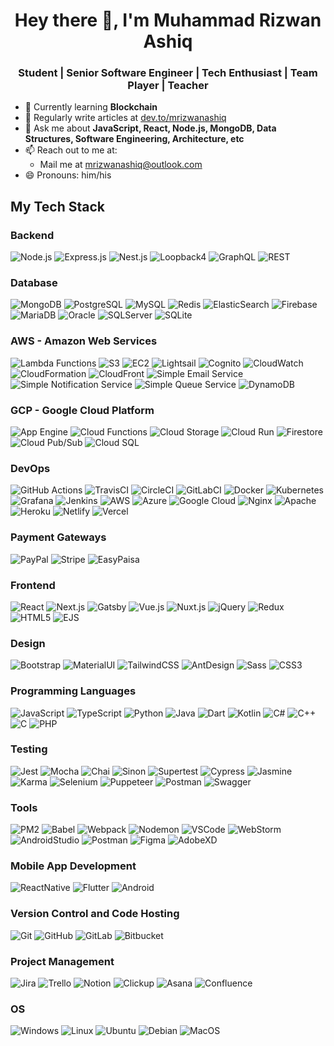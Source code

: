 <!--
**mrizwanashiq/mrizwanashiq** is a ✨ _special_ ✨ repository because its `README.md` (this file) appears on your GitHub profile.

Here are some ideas to get you started:

- 🔭 I’m currently working on ...
- 🌱 I’m currently learning ...
- 👯 I’m looking to collaborate on ...
- 🤔 I’m looking for help with ...
- 💬 Ask me about ...
- 📫 How to reach me: ...
- 😄 Pronouns: ...
- ⚡ Fun fact: ...
-->

<h1 align="center">Hey there 👋, I'm Muhammad Rizwan Ashiq</h1>

<h3 align="center">Student | Senior Software Engineer | Tech Enthusiast | Team Player | Teacher</h3>

- 🌱 Currently learning **Blockchain**
- 📝 Regularly write articles at [dev.to/mrizwanashiq](https://dev.to/mrizwanashiq)
- 💬 Ask me about **JavaScript, React, Node.js, MongoDB, Data Structures, Software Engineering, Architecture, etc**
- 📫 Reach out to me at:
  - Mail me at [mrizwanashiq@outlook.com](mailto:mrizwanashiq@outlook.com)
- 😄 Pronouns: him/his
  <!--
  - Connect me on <a href="https://www.linkedin.com/in/mrizwanashiq/" target="_blank">LinkedIn</a>
  -->
## My Tech Stack

### Backend

![Node.js](https://img.shields.io/badge/-Node.js-333333?style=flat&logo=node.js)
![Express.js](https://img.shields.io/badge/-Express.js-333333?style=flat&logo=express)
![Nest.js](https://img.shields.io/badge/-Nest.js-333333?style=flat&logo=nestjs)
![Loopback4](https://img.shields.io/badge/-Loopback4-333333?style=flat&logo=loopback)
![GraphQL](https://img.shields.io/badge/-GraphQL-333333?style=flat&logo=graphql)
![REST](https://img.shields.io/badge/-REST-333333?style=flat&logo=rest)

### Database

![MongoDB](https://img.shields.io/badge/-MongoDB-333333?style=flat&logo=mongodb)
![PostgreSQL](https://img.shields.io/badge/-PostgreSQL-333333?style=flat&logo=postgresql)
![MySQL](https://img.shields.io/badge/-MySQL-333333?style=flat&logo=mysql)
![Redis](https://img.shields.io/badge/-Redis-333333?style=flat&logo=redis)
![ElasticSearch](https://img.shields.io/badge/-ElasticSearch-333333?style=flat&logo=elasticsearch)
![Firebase](https://img.shields.io/badge/-Firebase-333333?style=flat&logo=firebase)
![MariaDB](https://img.shields.io/badge/-MariaDB-333333?style=flat&logo=mariadb)
![Oracle](https://img.shields.io/badge/-Oracle-333333?style=flat&logo=oracle)
![SQLServer](https://img.shields.io/badge/-SQLServer-333333?style=flat&logo=microsoftsqlserver)
![SQLite](https://img.shields.io/badge/-SQLite-333333?style=flat&logo=sqlite)

### AWS - Amazon Web Services

![Lambda Functions](https://img.shields.io/badge/-Lambda%20Functions-333333?style=flat&logo=amazonaws)
![S3](https://img.shields.io/badge/-S3-333333?style=flat&logo=amazonaws)
![EC2](https://img.shields.io/badge/-EC2-333333?style=flat&logo=amazonaws)
![Lightsail](https://img.shields.io/badge/-Lightsail-333333?style=flat&logo=amazonaws)
![Cognito](https://img.shields.io/badge/-Cognito-333333?style=flat&logo=amazonaws)
![CloudWatch](https://img.shields.io/badge/-CloudWatch-333333?style=flat&logo=amazonaws)
![CloudFormation](https://img.shields.io/badge/-CloudFormation-333333?style=flat&logo=amazonaws)
![CloudFront](https://img.shields.io/badge/-CloudFront-333333?style=flat&logo=amazonaws)
![Simple Email Service](https://img.shields.io/badge/-Simple%20Email%20Service-333333?style=flat&logo=amazonaws)
![Simple Notification Service](https://img.shields.io/badge/-Simple%20Notification%20Service-333333?style=flat&logo=amazonaws)
![Simple Queue Service](https://img.shields.io/badge/-Simple%20Queue%20Service-333333?style=flat&logo=amazonaws)
![DynamoDB](https://img.shields.io/badge/-DynamoDB-333333?style=flat&logo=amazonaws)

### GCP - Google Cloud Platform

![App Engine](https://img.shields.io/badge/-App%20Engine-333333?style=flat&logo=googlecloud)
![Cloud Functions](https://img.shields.io/badge/-Cloud%20Functions-333333?style=flat&logo=googlecloud)
![Cloud Storage](https://img.shields.io/badge/-Cloud%20Storage-333333?style=flat&logo=googlecloud)
![Cloud Run](https://img.shields.io/badge/-Cloud%20Run-333333?style=flat&logo=googlecloud)
![Firestore](https://img.shields.io/badge/-Firestore-333333?style=flat&logo=googlecloud)
![Cloud Pub/Sub](https://img.shields.io/badge/-Cloud%20Pub/Sub-333333?style=flat&logo=googlecloud)
![Cloud SQL](https://img.shields.io/badge/-Cloud%20SQL-333333?style=flat&logo=googlecloud)

### DevOps

![GitHub Actions](https://img.shields.io/badge/-GitHub%20Actions-333333?style=flat&logo=github-actions)
![TravisCI](https://img.shields.io/badge/-TravisCI-333333?style=flat&logo=travis-ci)
![CircleCI](https://img.shields.io/badge/-CircleCI-333333?style=flat&logo=circleci)
![GitLabCI](https://img.shields.io/badge/-GitLabCI-333333?style=flat&logo=gitlab)
![Docker](https://img.shields.io/badge/-Docker-333333?style=flat&logo=docker)
![Kubernetes](https://img.shields.io/badge/-Kubernetes-333333?style=flat&logo=kubernetes)
![Grafana](https://img.shields.io/badge/-Grafana-333333?style=flat&logo=grafana)
![Jenkins](https://img.shields.io/badge/-Jenkins-333333?style=flat&logo=jenkins)
![AWS](https://img.shields.io/badge/-AWS-333333?style=flat&logo=amazon-aws)
![Azure](https://img.shields.io/badge/-Azure-333333?style=flat&logo=microsoft-azure)
![Google Cloud](https://img.shields.io/badge/-Google%20Cloud-333333?style=flat&logo=google-cloud)
![Nginx](https://img.shields.io/badge/-Nginx-333333?style=flat&logo=nginx)
![Apache](https://img.shields.io/badge/-Apache-333333?style=flat&logo=apache)
![Heroku](https://img.shields.io/badge/-Heroku-333333?style=flat&logo=heroku)
![Netlify](https://img.shields.io/badge/-Netlify-333333?style=flat&logo=netlify)
![Vercel](https://img.shields.io/badge/-Vercel-333333?style=flat&logo=vercel)

### Payment Gateways

![PayPal](https://img.shields.io/badge/-PayPal-333333?style=flat&logo=paypal)
![Stripe](https://img.shields.io/badge/-Stripe-333333?style=flat&logo=stripe)
![EasyPaisa](https://img.shields.io/badge/-EasyPaisa-333333?style=flat&logo=easypaisa)

### Frontend

![React](https://img.shields.io/badge/-React-333333?style=flat&logo=react)
![Next.js](https://img.shields.io/badge/-Next.js-333333?style=flat&logo=next.js)
![Gatsby](https://img.shields.io/badge/-Gatsby-333333?style=flat&logo=gatsby)
![Vue.js](https://img.shields.io/badge/-Vue.js-333333?style=flat&logo=vue.js)
![Nuxt.js](https://img.shields.io/badge/-Nuxt.js-333333?style=flat&logo=nuxt.js)
![jQuery](https://img.shields.io/badge/-jQuery-333333?style=flat&logo=jquery)
![Redux](https://img.shields.io/badge/-Redux-333333?style=flat&logo=redux)
![HTML5](https://img.shields.io/badge/-HTML5-333333?style=flat&logo=html5)
![EJS](https://img.shields.io/badge/-EJS-333333?style=flat&logo=ejs)

### Design

![Bootstrap](https://img.shields.io/badge/-Bootstrap-333333?style=flat&logo=bootstrap)
![MaterialUI](https://img.shields.io/badge/-MaterialUI-333333?style=flat&logo=material-ui)
![TailwindCSS](https://img.shields.io/badge/-TailwindCSS-333333?style=flat&logo=tailwind-css)
![AntDesign](https://img.shields.io/badge/-AntDesign-333333?style=flat&logo=ant-design)
![Sass](https://img.shields.io/badge/-Sass-333333?style=flat&logo=sass)
![CSS3](https://img.shields.io/badge/-CSS3-333333?style=flat&logo=css3)

### Programming Languages

![JavaScript](https://img.shields.io/badge/-JavaScript-333333?style=flat&logo=javascript)
![TypeScript](https://img.shields.io/badge/-TypeScript-333333?style=flat&logo=typescript)
![Python](https://img.shields.io/badge/-Python-333333?style=flat&logo=python)
![Java](https://img.shields.io/badge/-Java-333333?style=flat&logo=java)
![Dart](https://img.shields.io/badge/-Dart-333333?style=flat&logo=dart)
![Kotlin](https://img.shields.io/badge/-Kotlin-333333?style=flat&logo=kotlin)
![C#](https://img.shields.io/badge/-C%23-333333?style=flat&logo=c-sharp)
![C++](https://img.shields.io/badge/-C++-333333?style=flat&logo=c%2B%2B)
![C](https://img.shields.io/badge/-C-333333?style=flat&logo=c)
![PHP](https://img.shields.io/badge/-PHP-333333?style=flat&logo=php)

### Testing

![Jest](https://img.shields.io/badge/-Jest-333333?style=flat&logo=jest)
![Mocha](https://img.shields.io/badge/-Mocha-333333?style=flat&logo=mocha)
![Chai](https://img.shields.io/badge/-Chai-333333?style=flat&logo=chai)
![Sinon](https://img.shields.io/badge/-Sinon-333333?style=flat&logo=sinon)
![Supertest](https://img.shields.io/badge/-Supertest-333333?style=flat&logo=supertest)
![Cypress](https://img.shields.io/badge/-Cypress-333333?style=flat&logo=cypress)
![Jasmine](https://img.shields.io/badge/-Jasmine-333333?style=flat&logo=jasmine)
![Karma](https://img.shields.io/badge/-Karma-333333?style=flat&logo=karma)
![Selenium](https://img.shields.io/badge/-Selenium-333333?style=flat&logo=selenium)
![Puppeteer](https://img.shields.io/badge/-Puppeteer-333333?style=flat&logo=puppeteer)
![Postman](https://img.shields.io/badge/-Postman-333333?style=flat&logo=postman)
![Swagger](https://img.shields.io/badge/-Swagger-333333?style=flat&logo=swagger)

### Tools

![PM2](https://img.shields.io/badge/-PM2-333333?style=flat&logo=pm2)
![Babel](https://img.shields.io/badge/-Babel-333333?style=flat&logo=babel)
![Webpack](https://img.shields.io/badge/-Webpack-333333?style=flat&logo=webpack)
![Nodemon](https://img.shields.io/badge/-Nodemon-333333?style=flat&logo=nodemon)
![VSCode](https://img.shields.io/badge/-VSCode-333333?style=flat&logo=visual-studio-code)
![WebStorm](https://img.shields.io/badge/-WebStorm-333333?style=flat&logo=webstorm)
![AndroidStudio](https://img.shields.io/badge/-AndroidStudio-333333?style=flat&logo=android-studio)
![Postman](https://img.shields.io/badge/-Postman-333333?style=flat&logo=postman)
![Figma](https://img.shields.io/badge/-Figma-333333?style=flat&logo=figma)
![AdobeXD](https://img.shields.io/badge/-AdobeXD-333333?style=flat&logo=adobe-xd)

### Mobile App Development

![ReactNative](https://img.shields.io/badge/-ReactNative-333333?style=flat&logo=react)
![Flutter](https://img.shields.io/badge/-Flutter-333333?style=flat&logo=flutter)
![Android](https://img.shields.io/badge/-Android-333333?style=flat&logo=android)

### Version Control and Code Hosting

![Git](https://img.shields.io/badge/-Git-333333?style=flat&logo=git)
![GitHub](https://img.shields.io/badge/-GitHub-333333?style=flat&logo=github)
![GitLab](https://img.shields.io/badge/-GitLab-333333?style=flat&logo=gitlab)
![Bitbucket](https://img.shields.io/badge/-Bitbucket-333333?style=flat&logo=bitbucket)

### Project Management

![Jira](https://img.shields.io/badge/-Jira-333333?style=flat&logo=jira)
![Trello](https://img.shields.io/badge/-Trello-333333?style=flat&logo=trello)
![Notion](https://img.shields.io/badge/-Notion-333333?style=flat&logo=notion)
![Clickup](https://img.shields.io/badge/-Clickup-333333?style=flat&logo=clickup)
![Asana](https://img.shields.io/badge/-Asana-333333?style=flat&logo=asana)
![Confluence](https://img.shields.io/badge/-Confluence-333333?style=flat&logo=confluence)

### OS

![Windows](https://img.shields.io/badge/-Windows-333333?style=flat&logo=windows)
![Linux](https://img.shields.io/badge/-Linux-333333?style=flat&logo=linux)
![Ubuntu](https://img.shields.io/badge/-Ubuntu-333333?style=flat&logo=ubuntu)
![Debian](https://img.shields.io/badge/-Debian-333333?style=flat&logo=debian)
![MacOS](https://img.shields.io/badge/-MacOS-333333?style=flat&logo=apple)


<!--
## 📫 Connect with me

[![Linkedin: mrizwanashiq](https://img.shields.io/badge/-mrizwanashiq-blue?style=for-the-badge&logo=Linkedin&logoColor=white&link=https://www.linkedin.com/in/mrizwanashiq/)](https://www.linkedin.com/in/mrizwanashiq/)

[![Twitter Follow](https://img.shields.io/twitter/follow/mrizwanashiq?color=1DA1F2&logo=twitter&style=for-the-badge)](https://twitter.com/mrizwanashiq)

[![Facebook](https://img.shields.io/badge/MRizwanAshiq.10-1877F2?style=for-the-badge&logo=facebook&logoColor=white)](https://www.facebook.com/MRizwanAshiq.10)

[![Instagram](https://img.shields.io/badge/mrizwanashiq-E4405F?style=for-the-badge&logo=instagram&logoColor=white)](https://www.instagram.com/mrizwanashiq/)

[![Stackoverflow](https://img.shields.io/badge/-mrizwanashiq-orange?style=for-the-badge&logo=Stackoverflow&logoColor=white&link=https://stackoverflow.com/users/14821287/rizwan)](https://stackoverflow.com/users/14821287/rizwan)
-->

<!-----
